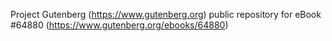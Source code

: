 Project Gutenberg (https://www.gutenberg.org) public repository for
eBook #64880 (https://www.gutenberg.org/ebooks/64880)
